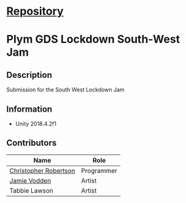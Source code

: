 # [Repository](https://github.com/Koltonix/plym-game-jam)
# Plym GDS Lockdown South-West Jam
## Description
Submission for the South West Lockdown Jam

## Information
- Unity 2018.4.2f1 

## Contributors
|Name|Role|
|-------------------------------------------------------------|----------|
|[Christopher Robertson](https://github.com/Koltonix)         |Programmer|
|[Jamie Vodden](https://www.instagram.com/jamie_vodden/?hl=en)|Artist    |
|Tabbie Lawson                                                |Artist    |